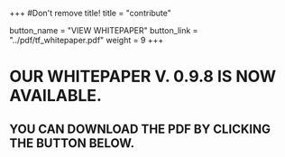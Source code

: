 +++
#Don't remove title!
title = "contribute"

button_name = "VIEW WHITEPAPER"
button_link = "../pdf/tf_whitepaper.pdf"
weight = 9
+++
# OUR WHITEPAPER V. 0.9.8 IS NOW AVAILABLE.
## YOU CAN DOWNLOAD THE PDF BY CLICKING THE BUTTON BELOW.


